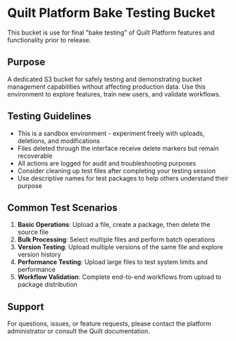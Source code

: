# Quilt Platform Bake Testing Bucket

This bucket is use for final "bake testing" of Quilt Platform features and functionality prior to release.

## Purpose

A dedicated S3 bucket for safely testing and demonstrating bucket management capabilities without affecting production data. Use this environment to explore features, train new users, and validate workflows.

## Testing Guidelines

- This is a sandbox environment - experiment freely with uploads, deletions, and modifications
- Files deleted through the interface receive delete markers but remain recoverable
- All actions are logged for audit and troubleshooting purposes
- Consider cleaning up test files after completing your testing session
- Use descriptive names for test packages to help others understand their purpose

## Common Test Scenarios

1. **Basic Operations**: Upload a file, create a package, then delete the source file
2. **Bulk Processing**: Select multiple files and perform batch operations
3. **Version Testing**: Upload multiple versions of the same file and explore version history
4. **Performance Testing**: Upload large files to test system limits and performance
5. **Workflow Validation**: Complete end-to-end workflows from upload to package distribution

## Support

For questions, issues, or feature requests, please contact the platform administrator or consult the Quilt documentation.
